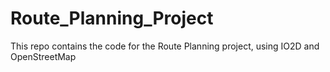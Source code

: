 # Route_Planning_Project
This repo contains the code for the Route Planning project, using IO2D and OpenStreetMap
